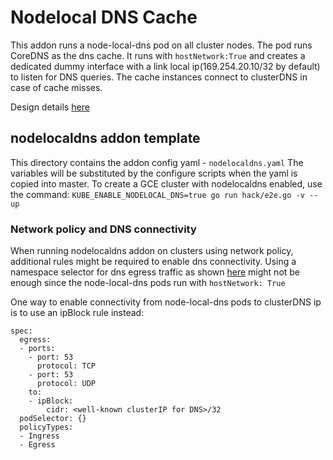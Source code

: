 # Nodelocal DNS Cache

This addon runs a node-local-dns pod on all cluster nodes. The pod runs CoreDNS as the dns cache. It runs with `hostNetwork:True` and creates a dedicated dummy interface with a link local ip(169.254.20.10/32 by default) to listen for DNS queries. The cache instances connect to clusterDNS in case of cache misses.

Design details [here](https://git.k8s.io/enhancements/keps/sig-network/0030-nodelocal-dns-cache.md)

## nodelocaldns addon template

This directory contains the addon config yaml - `nodelocaldns.yaml` 
The variables will be substituted by the configure scripts when the yaml is copied into master.
To create a GCE cluster with nodelocaldns enabled, use  the command:
`KUBE_ENABLE_NODELOCAL_DNS=true go run hack/e2e.go -v --up`

### Network policy and DNS connectivity

When running nodelocaldns addon on clusters using network policy, additional rules might be required to enable dns connectivity.
Using a namespace selector for dns egress traffic as shown [here](https://docs.projectcalico.org/v2.6/getting-started/kubernetes/tutorials/advanced-policy)
might not be enough since the node-local-dns pods run with `hostNetwork: True`

One way to enable connectivity from node-local-dns pods to clusterDNS ip is to use an ipBlock rule instead:

```
spec:
  egress:
  - ports:
    - port: 53
      protocol: TCP
    - port: 53
      protocol: UDP
    to:
    - ipBlock:
        cidr: <well-known clusterIP for DNS>/32
  podSelector: {}
  policyTypes:
  - Ingress
  - Egress
```
